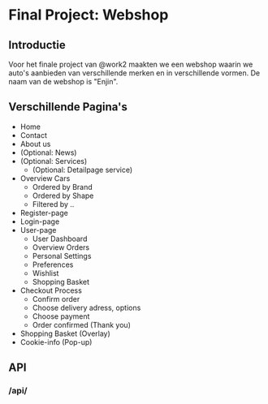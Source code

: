 # Final Project: Webshop

## Introductie
Voor het finale project van @work2 maakten we  een webshop waarin we auto's aanbieden van verschillende merken en in verschillende vormen. 
De naam van de webshop is "Enjin".

## Verschillende Pagina's
* Home
* Contact
* About us
* (Optional: News)
* (Optional: Services)
    * (Optional: Detailpage service)
* Overview Cars
    * Ordered by Brand
    * Ordered by Shape
    * Filtered by ..
* Register-page
* Login-page
* User-page
    * User Dashboard
    * Overview Orders
    * Personal Settings
    * Preferences
    * Wishlist
    * Shopping Basket
* Checkout Process
    * Confirm order
    * Choose delivery adress, options
    * Choose payment
    * Order confirmed (Thank you)
* Shopping Basket (Overlay)
* Cookie-info (Pop-up)




## API

### /api/

